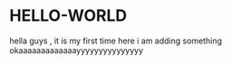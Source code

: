 # HELLO-WORLD
hella guys , it is my first time here
i am adding something okaaaaaaaaaaaaayyyyyyyyyyyyyyy
